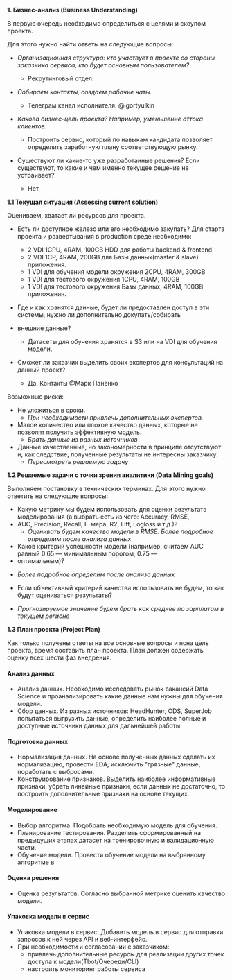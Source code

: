 **1\. Бизнес-анализ (Business Understanding)**

В первую очередь необходимо определиться с целями и скоупом проекта.

Для этого нужно найти ответы на следующие вопросы:

- _Организационная структура: кто участвует в проекте со стороны заказчика сервиса, кто будет основным пользователем?_
  + Рекрутинговый отдел.

- _Собираем контакты, создаем рабочие чаты._
  + Телеграм канал исполнителя: @igortyulkin

- _Какова бизнес-цель проекта? Например, уменьшение оттока клиентов._
  + Построить сервис, который по навыкам кандидата позволяет определить заработную плану соответствующую рынку.

- Существуют ли какие-то уже разработанные решения? Если существуют, то какие и чем именно текущее решение не устраивает?
  + Нет

**1.1 Текущая ситуация (Assessing current solution)**

Оцениваем, хватает ли ресурсов для проекта.

- Есть ли доступное железо или его необходимо закупать?
Для старта проекта и развертывания в production среде необходимо:
  + 2 VDI 1CPU, 4RAM, 100GB HDD для работы backend & frontend
  + 2 VDI 1CP, 4RAM, 200GB для Базы данных(master & slave) приложения.
  + 1 VDI для обучения модели окружения 2CPU, 4RAM, 300GB 
  + 1 VDI для тестового окружения 1CPU, 4RAM, 100GB
  + 1 VDI для тестового окружения Базы данных, 4RAM, 100GB приложения.

- Где и как хранятся данные, будет ли предоставлен доступ в эти системы, нужно ли дополнительно докупать/собирать
- внешние данные?
  + Датасеты для обучения хранятся в S3 или на VDI для обучения модели.

- Сможет ли заказчик выделить своих экспертов для консультаций на данный проект?
  + Да. Контакты @Марк Паненко


Возможные риски:
  - Не уложиться в сроки.
    + _При необходимости привлечь дополнительных экспертов._
  - Малое количество или плохое качество данных, которые не позволят получить эффективную модель. 
    + _Брать данные из разных источников_
  - Данные качественные, но закономерности в принципе отсутствуют и, как следствие, полученные результаты не интересны заказчику. 
    + _Пересмотреть решаемую задачу_

**1.2 Решаемые задачи с точки зрения аналитики (Data Mining goals)**

Выполняем постановку в технических терминах. Для этого нужно ответить на следующие вопросы:

- Какую метрику мы будем использовать для оценки результата моделирования (а выбрать есть из чего: Accuracy, RMSE,
- AUC, Precision, Recall, F-мера, R2, Lift, Logloss и т.д.)?
  + _Оценивать будем качество модели в RMSE. Более подробное определим после анализа данных_
- Каков критерий успешности модели (например, считаем AUC равный 0.65 — минимальным порогом, 0.75 —
- оптимальным)?
 + _Более подробное определим после анализа данных_ 
- Если объективный критерий качества использовать не будем, то как будут оцениваться результаты?
 + _Прогнозируемое значение будем брать как среднее по зарплатам в текущем регионе_

**1.3 План проекта (Project Plan)**

Как только получены ответы на все основные вопросы и ясна цель проекта, время составить план проекта. План должен
содержать оценку всех шести фаз внедрения.

#### Анализ данных
 + Анализ данных. Необходимо исследовать рынок вакансий Data Science и проанализировать какие данные нам нужны для обучения модели.
 + Сбор данных. Из разных источников: HeadHunter, ODS, SuperJob попытаться выгрузить данные, определить наиболее полные и доступные источники данных для дальнейшей работы.

#### Подготовка данных

 + Нормализация данных. На основе полученных данных сделать их нормализацию, провести EDA, исключить "грязные" данные, поработать с выбросами.
 + Конструирование признаков. Выделить наиболее информативные признаки, убрать линейные признаки, если данных не достаточно, то построить дополнительные признаки на основе текущих. 

#### Моделирование
 + Выбор алгоритма. Подобрать необходимую модель для обучения.
 + Планирование тестирования. Разделить сформированный на предыдущих этапах датасет на тренировочную и валидационную части.
 + Обучение модели. Провести обучение модели на выбранному алгоритме в 

#### Оценка решения
 + Оценка результатов. Согласно выбранной метрике оценить качество модели.

#### Упаковка модели в сервис
 + Упаковка модели в сервис. Добавить модель в сервис для отправки запросов к ней через API и веб-интерфейс.
 + При необходимости и согласовании с заказчиком:
   + привлечь дополнительные ресурсы для реализации других точек доступа к модели(Tbot/Очереди/CLI)
   + настроить мониторинг работы сервиса 
